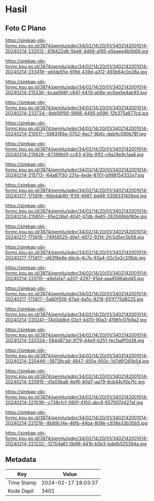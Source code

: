 # Hasil

## Foto C Plano

https://sirekap-obj-formc.kpu.go.id/3874/pemilu/pdpr/34/02/14/20/01/3402142001014-20240214-232512--619422d8-5be8-4469-af85-e5eaee4b0b69.jpg

https://sirekap-obj-formc.kpu.go.id/3874/pemilu/pdpr/34/02/14/20/01/3402142001014-20240214-233419--eb1da55e-6f9d-439d-a312-493b64c0e28a.jpg

https://sirekap-obj-formc.kpu.go.id/3874/pemilu/pdpr/34/02/14/20/01/3402142001014-20240214-215336--bcaa066f-c641-447d-a08e-ec0ee5e4ab93.jpg

https://sirekap-obj-formc.kpu.go.id/3874/pemilu/pdpr/34/02/14/20/01/3402142001014-20240214-233724--8eb56f95-9966-4495-b596-12b375a677cd.jpg

https://sirekap-obj-formc.kpu.go.id/3874/pemilu/pdpr/34/02/14/20/01/3402142001014-20240214-215517--5983169a-0702-4ec7-8b6c-dab4c090b78f.jpg

https://sirekap-obj-formc.kpu.go.id/3874/pemilu/pdpr/34/02/14/20/01/3402142001014-20240214-215628--67389b0f-cc83-43fa-91f2-c9a28e9c1aa6.jpg

https://sirekap-obj-formc.kpu.go.id/3874/pemilu/pdpr/34/02/14/20/01/3402142001014-20240214-215713--64a87f30-231a-4ede-8701-b998154332e7.jpg

https://sirekap-obj-formc.kpu.go.id/3874/pemilu/pdpr/34/02/14/20/01/3402142001014-20240217-175816--6bbdab80-1f39-4987-bd48-5356331409ed.jpg

https://sirekap-obj-formc.kpu.go.id/3874/pemilu/pdpr/34/02/14/20/01/3402142001014-20240214-215850--65e226a1-4041-47db-8e85-263569bbf80e.jpg

https://sirekap-obj-formc.kpu.go.id/3874/pemilu/pdpr/34/02/14/20/01/3402142001014-20240217-175816--74958525-d0e1-4972-92f4-2fc5d5ec5b56.jpg

https://sirekap-obj-formc.kpu.go.id/3874/pemilu/pdpr/34/02/14/20/01/3402142001014-20240217-175817--d63f8e9e-bbcb-4c7e-93a4-02c5e2c316bb.jpg

https://sirekap-obj-formc.kpu.go.id/3874/pemilu/pdpr/34/02/14/20/01/3402142001014-20240214-220115--a9afa1a7-a207-4297-91ad-aaa8586abd45.jpg

https://sirekap-obj-formc.kpu.go.id/3874/pemilu/pdpr/34/02/14/20/01/3402142001014-20240217-175817--5a80f506-67ad-4a5c-8216-651f775d8225.jpg

https://sirekap-obj-formc.kpu.go.id/3874/pemilu/pdpr/34/02/14/20/01/3402142001014-20240214-220241--74d3ddbd-02e1-4d70-90a3-4f991c07b9a2.jpg

https://sirekap-obj-formc.kpu.go.id/3874/pemilu/pdpr/34/02/14/20/01/3402142001014-20240214-220324--584d873d-3f79-44e9-b251-fecfaaff0d38.jpg

https://sirekap-obj-formc.kpu.go.id/3874/pemilu/pdpr/34/02/14/20/01/3402142001014-20240214-220446--39739ca8-4847-450e-950c-1d7d6f265b5d.jpg

https://sirekap-obj-formc.kpu.go.id/3874/pemilu/pdpr/34/02/14/20/01/3402142001014-20240214-220915--d1a55ba8-4ef6-40d7-aa79-6cb44cf0e7fc.jpg

https://sirekap-obj-formc.kpu.go.id/3874/pemilu/pdpr/34/02/14/20/01/3402142001014-20240214-221038--c738cfcf-060f-4100-abc8-657007d427af.jpg

https://sirekap-obj-formc.kpu.go.id/3874/pemilu/pdpr/34/02/14/20/01/3402142001014-20240214-221218--8b89c14e-46fb-44ba-809e-c936e33b30b5.jpg

https://sirekap-obj-formc.kpu.go.id/3874/pemilu/pdpr/34/02/14/20/01/3402142001014-20240214-221232--12704a61-0b96-441b-b5b3-bdafb025394a.jpg


## Metadata

| Key        | Value               |
| ---------- | ------------------- |
| Time Stamp | 2024-02-17 18:03:37 |
| Kode Dapil | 3401                |



